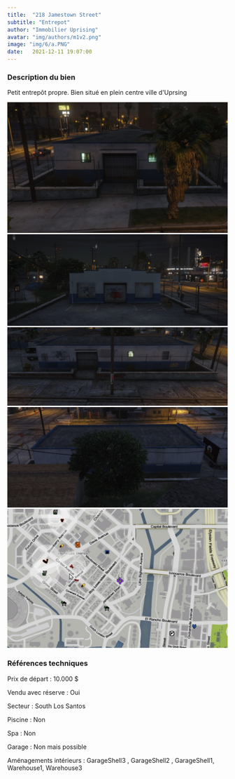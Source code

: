 ```yaml
---
title:  "218 Jamestown Street"
subtitle: "Entrepot"
author: "Immobilier Uprising"
avatar: "img/authors/m1v2.png"
image: "img/6/a.PNG"
date:   2021-12-11 19:07:00
---
```


### Description du bien
Petit entrepôt propre. Bien situé en plein centre ville d'Uprsing


<img src="img/6/a.PNG" alt="alt text" title="image Title" width="650"/>

<img src="img/6/2.PNG" alt="alt text" title="image Title" width="650"/>

<img src="img/6/3.PNG" alt="alt text" title="image Title" width="650"/>

<img src="img/6/4.PNG" alt="alt text" title="image Title" width="650"/>

<img src="img/6/map.PNG" alt="alt text" title="image Title" width="650"/>


### Références techniques
Prix de départ : 10.000 $

Vendu avec réserve : Oui

Secteur : South Los Santos

Piscine : Non

Spa : Non

Garage : Non mais possible

Aménagements intérieurs : GarageShell3 , GarageShell2 , GarageShell1, Warehouse1, Warehouse3